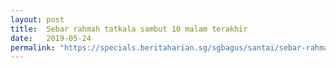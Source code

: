 ```yaml
---
layout: post
title:  Sebar rahmah tatkala sambut 10 malam terakhir
date:   2019-05-24
permalink: "https://specials.beritaharian.sg/sgbagus/santai/sebar-rahmah-tatkala-sambut-10-malam-terakhir"
---
```

